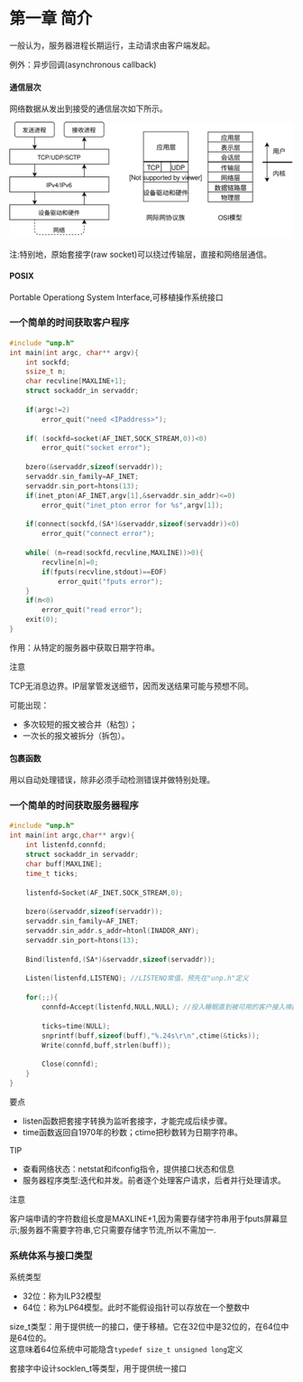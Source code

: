 # 第一章 简介

一般认为，服务器进程长期运行，主动请求由客户端发起。  

例外：异步回调(asynchronous callback)

#### 通信层次

网络数据从发出到接受的通信层次如下所示。

![net_communicate_levels](img/net_communicate_levels.svg)

注:特别地，原始套接字(raw socket)可以绕过传输层，直接和网络层通信。

#### POSIX

Portable Operationg System Interface,可移植操作系统接口

### 一个简单的时间获取客户程序

```c
#include "unp.h"
int main(int argc, char** argv){
    int sockfd;
    ssize_t n;
    char recvline[MAXLINE+1];
    struct sockaddr_in servaddr;

    if(argc!=2)
        error_quit("need <IPaddress>");

    if( (sockfd=socket(AF_INET,SOCK_STREAM,0))<0)
        error_quit("socket error");

    bzero(&servaddr,sizeof(servaddr));
    servaddr.sin_family=AF_INET;
    servaddr.sin_port=htons(13);
    if(inet_pton(AF_INET,argv[1],&servaddr.sin_addr)<=0)
        error_quit("inet_pton error for %s",argv[1]);

    if(connect(sockfd,(SA*)&servaddr,sizeof(servaddr))<0)
        error_quit("connect error");

    while( (n=read(sockfd,recvline,MAXLINE))>0){
        recvline[n]=0;
        if(fputs(recvline,stdout)==EOF)
            error_quit("fputs error");
    }
    if(n<0)
        error_quit("read error");
    exit(0);
}
```
作用：从特定的服务器中获取日期字符串。

注意

TCP无消息边界。IP层掌管发送细节，因而发送结果可能与预想不同。

可能出现：

- 多次较短的报文被合并（粘包）；
- 一次长的报文被拆分（拆包）。

#### 包裹函数

用以自动处理错误，除非必须手动检测错误并做特别处理。

### 一个简单的时间获取服务器程序

```c
#include "unp.h"
int main(int argc,char** argv){
    int listenfd,connfd;
    struct sockaddr_in servaddr;
    char buff[MAXLINE];
    time_t ticks;

    listenfd=Socket(AF_INET,SOCK_STREAM,0);

    bzero(&servaddr,sizeof(servaddr));
    servaddr.sin_family=AF_INET;
    servaddr.sin_addr.s_addr=htonl(INADDR_ANY);
    servaddr.sin_port=htons(13);

    Bind(listenfd,(SA*)&servaddr,sizeof(servaddr));

    Listen(listenfd,LISTENQ); //LISTENQ常值，预先在"unp.h"定义

    for(;;){
        connfd=Accept(listenfd,NULL,NULL); //投入睡眠直到被可用的客户接入唤醒

        ticks=time(NULL);
        snprintf(buff,sizeof(buff),"%.24s\r\n",ctime(&ticks));
        Write(connfd,buff,strlen(buff));

        Close(connfd);
    }
}
```
要点
- listen函数把套接字转换为监听套接字，才能完成后续步骤。
- time函数返回自1970年的秒数；ctime把秒数转为日期字符串。

TIP

- 查看网络状态：netstat和ifconfig指令，提供接口状态和信息
- 服务器程序类型:迭代和并发。前者逐个处理客户请求，后者并行处理请求。

注意

客户端申请的字符数组长度是MAXLINE+1,因为需要存储字符串用于fputs屏幕显示;服务器不需要字符串,它只需要存储字节流,所以不需加一.

### 系统体系与接口类型  

系统类型  

- 32位：称为ILP32模型  
- 64位：称为LP64模型。此时不能假设指针可以存放在一个整数中  

size_t类型：用于提供统一的接口，便于移植。它在32位中是32位的，在64位中是64位的。  
这意味着64位系统中可能隐含`typedef size_t unsigned long`定义  

套接字中设计socklen_t等类型，用于提供统一接口


